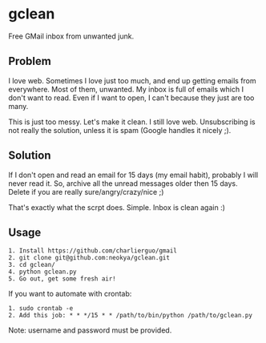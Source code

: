 # gclean

Free GMail inbox from unwanted junk.

## Problem
I love web. Sometimes I love just too much, and end up getting emails from everywhere. Most of them, unwanted. My inbox is full of emails which I don't want to read. Even if I want to open, I can't because they just are too many. 

This is just too messy. Let's make it clean. I still love web. Unsubscribing is not really the solution, unless it is spam (Google handles it nicely ;).

## Solution
If I don't open and read an email for 15 days (my email habit), probably I will never read it. So, archive all the unread messages older then 15 days. Delete if you are really sure/angry/crazy/nice ;)

That's exactly what the scrpt does. Simple. Inbox is clean again :)

## Usage

```
1. Install https://github.com/charlierguo/gmail
2. git clone git@github.com:neokya/gclean.git
3. cd gclean/
4. python gclean.py
5. Go out, get some fresh air!
```
If you want to automate with crontab:

``` 
1. sudo crontab -e
2. Add this job: * * */15 * * /path/to/bin/python /path/to/gclean.py
```
Note: username and password must be provided.